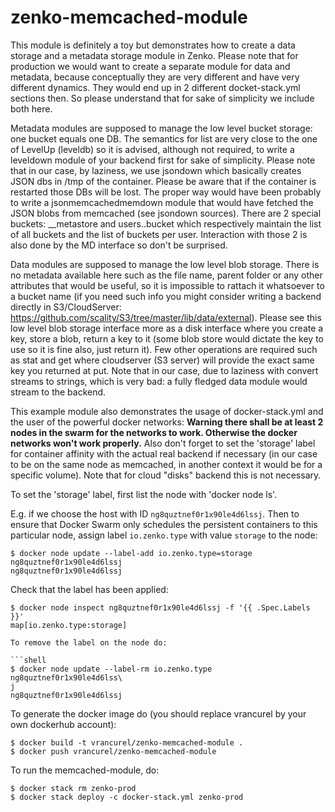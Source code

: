 # zenko-memcached-module

This module is definitely a toy but demonstrates how to create a data
storage and a metadata storage module in Zenko. Please note that for
production we would want to create a separate module for data and
metadata, because conceptually they are very different and have very
different dynamics. They would end up in 2 different docket-stack.yml
sections then. So please understand that for sake of simplicity we
include both here.

Metadata modules are supposed to manage the low level bucket storage:
one bucket equals one DB. The semantics for list are very close to the
one of LevelUp (leveldb) so it is advised, although not required, to
write a leveldown module of your backend first for sake of simplicity.
Please note that in our case, by laziness, we use jsondown which
basically creates JSON dbs in /tmp of the container. Please be aware
that if the container is restarted those DBs will be lost. The proper
way would have been probably to write a jsonmemcachedmemdown module
that would have fetched the JSON blobs from memcached (see jsondown
sources).
There are 2 special buckets: \_\_metastore and users..bucket which respectively
maintain the list of all buckets and the list of buckets per user.
Interaction with those 2 is also done by the MD interface so don't be
surprised.

Data modules are supposed to manage the low level blob storage. There
is no metadata available here such as the file name, parent folder or
any other attributes that would be useful, so it is impossible to
rattach it whatsoever to a bucket name (if you need such info you might
consider writing a backend directly in S3/CloudServer: https://github.com/scality/S3/tree/master/lib/data/external). 
Please see this low level blob storage interface more
as a disk interface where you create a key, store a blob, return a key
to it (some blob store would dictate the key to use so it is fine
also, just return it). Few other operations are required such as stat
and get where cloudserver (S3 server) will provide the exact same key
you returned at put. Note that in our case, due to laziness with
convert streams to strings, which is very bad: a fully fledged data
module would stream to the backend.

This example module also demonstrates the usage of docker-stack.yml and
the user of the powerful docker networks: 
**Warning there shall be at least 2 nodes in the swarm for the networks
to work. Otherwise the docker networks won't work properly.**
Also don't forget to set the 'storage' label for container affinity with
the actual real backend if necessary (in our case to be on the same
node as memcached, in another context it would be for a specific
volume). Note that for cloud "disks" backend this is not necessary.

To set the 'storage' label, first list the node with 'docker node ls'.

E.g. if we choose the host with ID `ng8quztnef0r1x90le4d6lssj`. Then
to ensure that Docker Swarm only schedules the persistent containers
to this particular node, assign label `io.zenko.type` with value
`storage` to the node:

```shell
$ docker node update --label-add io.zenko.type=storage ng8quztnef0r1x90le4d6lssj
ng8quztnef0r1x90le4d6lssj
```

Check that the label has been applied:

```shell
$ docker node inspect ng8quztnef0r1x90le4d6lssj -f '{{ .Spec.Labels }}'
map[io.zenko.type:storage]

To remove the label on the node do:

```shell
$ docker node update --label-rm io.zenko.type ng8quztnef0r1x90le4d6lss\
j
ng8quztnef0r1x90le4d6lssj
```

To generate the docker image do (you should replace vrancurel by your own dockerhub account):


```
$ docker build -t vrancurel/zenko-memcached-module .
$ docker push vrancurel/zenko-memcached-module
```

To run the memcached-module, do:

```
$ docker stack rm zenko-prod
$ docker stack deploy -c docker-stack.yml zenko-prod
```
